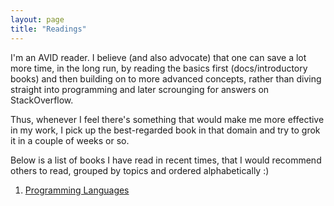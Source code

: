 ```yaml
---
layout: page
title: "Readings"
---
```


I'm an AVID reader. I believe (and also advocate) that one can save a lot more time, in the long run, by reading the basics first (docs/introductory books) and then building on to more advanced concepts, rather than diving straight into programming and later scrounging for answers on StackOverflow.

Thus, whenever I feel there's something that would make me more effective in my work, I pick up the best-regarded book in that domain and try to grok it in a couple of weeks or so.

Below is a list of books I have read in recent times, that I would recommend others to read, grouped by topics and ordered alphabetically :) 

1. [Programming Languages](pl.md)
